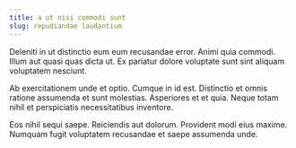 ```yaml
---
title: a ut nisi commodi sunt
slug: repudiandae laudantium
---
```


Deleniti in ut distinctio eum eum recusandae error. Animi quia commodi. Illum aut quasi quas dicta ut. Ex pariatur dolore voluptate sunt sint aliquam voluptatem nesciunt.

Ab exercitationem unde et optio. Cumque in id est. Distinctio et omnis ratione assumenda et sunt molestias. Asperiores et et quia. Neque totam nihil et perspiciatis necessitatibus inventore.

Eos nihil sequi saepe. Reiciendis aut dolorum. Provident modi eius maxime. Numquam fugit voluptatem recusandae et saepe assumenda unde.
